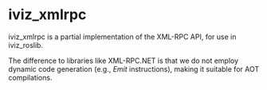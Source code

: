 # iviz_xmlrpc

iviz_xmlrpc is a partial implementation of the XML-RPC API, for use in iviz_roslib.

The difference to libraries like XML-RPC.NET is that we do not employ dynamic code generation (e.g., _Emit_ instructions), making it suitable for AOT compilations. 
